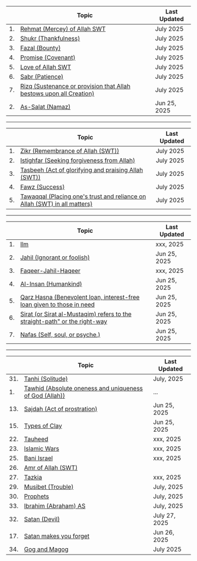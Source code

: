 |   | Topic                      | Last Updated               |
|---|---|---|
|1. | [Rehmat (Mercey) of Allah SWT](https://github.com/muarshad01/Quran_Topics/blob/main/Quran_Topics/Rehmat_Mercey.md) | July 2025 |
|2. | [Shukr (Thankfulness)](https://github.com/muarshad01/Quran_Topics/blob/main/Quran_Topics/thank_in_quran.md) | July 2025 |
|3. | [Fazal (Bounty)](https://github.com/muarshad01/Quran_Topics/blob/main/Quran_Topics/fazal.md)| July 2025 |
|4. | [Promise (Covenant)](https://github.com/muarshad01/Quran_Topics/blob/main/Quran_Topics/promise.md)| July 2025 |
|5. | [Love of Allah SWT](https://github.com/muarshad01/Quran_Topics/blob/main/Quran_Topics/allah_ki_mohabbat.md) | July 2025|
|6. | [ Sabr (Patience)](https://github.com/muarshad01/Quran_Topics/blob/main/Quran_Topics/sabr_patience.md)| July 2025 |
|7. | [Rizq (Sustenance or provision that Allah bestows upon all Creation)](https://github.com/muarshad01/Quran_Topics/blob/main/Quran_Topics/rizq.md) | July 2025 |
|2. | [As-Salat (Namaz)](https://github.com/muarshad01/YouTube_Videos/blob/main/quran/namaaz_in_quran.md)       | Jun 25, 2025 |

***

|   | Topic                      | Last Updated               |
|---|---|---|
|1. | [Zikr (Remembrance of Allah (SWT))](https://github.com/muarshad01/Quran_Topics/blob/main/Quran_Topics/zikr_benefits.md) | July 2025| 
|2. | [Istighfar (Seeking forgiveness from Allah)](https://github.com/muarshad01/Quran_Topics/blob/main/Quran_Topics/Istighfar.md) | July 2025 |
|3. | [Tasbeeh (Act of glorifying and praising Allah (SWT))](https://github.com/muarshad01/Quran_Topics/blob/main/Quran_Topics/tasbeeh_in_quran.md) | July 2025 | 
|4. | [Fawz (Success)](https://github.com/muarshad01/Quran_Topics/blob/main/Quran_Topics/success.md)  | July 2025 |
|5. | [Tawaqqal (Placing one's trust and reliance on Allah (SWT) in all matters)](https://github.com/muarshad01/Quran_Topics/blob/main/Quran_Topics/tawaqqal.md) | July 2025 |

***

|   | Topic                      | Last Updated               |
|---|---|---|
|1. | [Ilm](https://github.com/muarshad01/Quran_Topics/blob/main/Ilm.md)| xxx, 2025|
|2. | [Jahil (Ignorant or foolish)](https://github.com/muarshad01/YouTube_Videos/blob/main/quran/Jahil_Ignorant.md)  | Jun 25, 2025 |
|3. | [Faqeer-Jahil-Haqeer](https://github.com/muarshad01/Quran_Topics/blob/main/faqeer-jahil-haqeer.md)| xxx, 2025|
|4. | [Al-Insan (Humankind)](https://github.com/muarshad01/YouTube_Videos/blob/main/quran/insaan_in_quran.md) | Jun 25, 2025 |
|5. | [Qarz Hasna (Benevolent loan, interest-free loan given to those in need](https://github.com/muarshad01/YouTube_Videos/blob/main/quran/qaraz_hasana.md) | Jun 25, 2025 |
|6. | [Sirat (or Sirat al-Mustaqim) refers to the straight-path" or the right-way](https://github.com/muarshad01/YouTube_Videos/blob/main/quran/sirat.md) | Jun 25, 2025 |
|7. | [Nafas (Self, soul, or psyche.)](https://github.com/muarshad01/YouTube_Videos/blob/main/quran/nafs.md) | Jun 25, 2025 |


***
|   | Topic                      | Last Updated               |
|---|---|---|
|31. | [Tanhi (Solitude)](https://github.com/muarshad01/Quran_Topics/blob/main/Tanhi_Solitude.md)| July, 2025|
|1. | [Tawhid (Absolute oneness and uniqueness of God (Allah))](...)|...|
|13. | [Sajdah (Act of prostration)](https://github.com/muarshad01/YouTube_Videos/blob/main/quran/sajdah.md) | Jun 25, 2025 |
|15. | [Types of Clay](https://github.com/muarshad01/YouTube_Videos/blob/main/quran/teen_turab_salsal.md) | Jun 25, 2025 |
|22. | [Tauheed](https://github.com/muarshad01/Quran_Topics/blob/main/tauheed.md) | xxx, 2025|
|23. | [Islamic Wars](https://github.com/muarshad01/Quran_Topics/blob/main/Islamic_Wars.md) | xxx, 2025|
|25. | [Bani Israel](https://github.com/muarshad01/Quran_Topics/blob/main/bani_israel.md)| xxx, 2025|
|26. | [Amr of Allah (SWT)](https://github.com/muarshad01/Quran_Topics/blob/main/amr_of_allah.md)| 
|27. | [Tazkia](https://github.com/muarshad01/Quran_Topics/blob/main/tazkia.md) | xxx, 2025|
|29. | [Musibet (Trouble)](https://github.com/muarshad01/Quran_Topics/blob/main/Trouble.md)| July, 2025|
|30. | [Prophets](https://github.com/muarshad01/Quran_Topics/blob/main/prophets.md)| July, 2025|
|33. | [Ibrahim (Abraham) AS](https://github.com/muarshad01/Quran_Topics/blob/main/Ibrahim_AS.md)|July, 2025|
|32. | [Satan (Devil)](https://github.com/muarshad01/Quran_Topics/blob/main/Quran_Topics/Satan.md)|July 27, 2025|
|17. | [Satan makes you forget](https://github.com/muarshad01/YouTube_Videos/blob/main/quran/Nasiya_forgot.md) | Jun 26, 2025 |
|34. | [Gog and Magog](https://github.com/muarshad01/Quran_Topics/blob/main/Gog_Magog.md)| July 2025|

